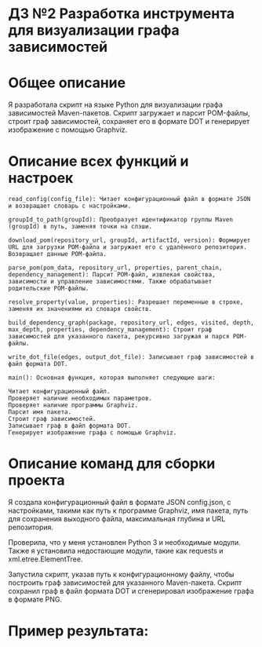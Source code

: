 
# ДЗ №2 Разработка инструмента для визуализации графа зависимостей
#  Общее описание
Я разработала скрипт на языке Python для визуализации графа зависимостей Maven-пакетов. Скрипт загружает и парсит POM-файлы, строит граф зависимостей, сохраняет его в формате DOT и генерирует изображение с помощью Graphviz.

# Описание всех функций и настроек
    read_config(config_file): Читает конфигурационный файл в формате JSON и возвращает словарь с настройками.

    groupId_to_path(groupId): Преобразует идентификатор группы Maven (groupId) в путь, заменяя точки на слэши.

    download_pom(repository_url, groupId, artifactId, version): Формирует URL для загрузки POM-файла и загружает его с удалённого репозитория. Возвращает данные POM-файла.

    parse_pom(pom_data, repository_url, properties, parent_chain, dependency_management): Парсит POM-файл, извлекая свойства, зависимости и управление зависимостями. Также обрабатывает родительские POM-файлы.

    resolve_property(value, properties): Разрешает переменные в строке, заменяя их значениями из словаря свойств.

    build_dependency_graph(package, repository_url, edges, visited, depth, max_depth, properties, dependency_management): Строит граф зависимостей для указанного пакета, рекурсивно загружая и парся POM-файлы.

    write_dot_file(edges, output_dot_file): Записывает граф зависимостей в файл формата DOT.

    main(): Основная функция, которая выполняет следующие шаги:

    Читает конфигурационный файл.
    Проверяет наличие необходимых параметров.
    Проверяет наличие программы Graphviz.
    Парсит имя пакета.
    Строит граф зависимостей.
    Записывает граф в файл формата DOT.
    Генерирует изображение графа с помощью Graphviz.

# Описание команд для сборки проекта
Я создала конфигурационный файл в формате JSON config.json, с настройками, такими как путь к программе Graphviz, имя пакета, путь для сохранения выходного файла, максимальная глубина и URL репозитория.

Проверила, что у меня установлен Python 3 и необходимые модули. Также я установила недостающие модули, такие как requests и xml.etree.ElementTree.

Запустила скрипт, указав путь к конфигурационному файлу, чтобы построить граф зависимостей для указанного Maven-пакета. Скрипт сохранил граф в файл формата DOT и сгенерировал изображение графа в формате PNG.

# Пример результата: